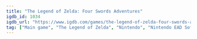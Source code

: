 ```yaml
---
title: "The Legend of Zelda: Four Swords Adventures"
igdb_id: 1034
igdb_url: "https://www.igdb.com/games/the-legend-of-zelda-four-swords-adventures"
tag: ["Main game", "The Legend of Zelda", "Nintendo", "Nintendo EAD Software Development Group No.3", "Adventure", "Single player", "Multiplayer", "Co-operative", "Third person", "Bird view / Isometric", "Action", "Fantasy"]
---
```


